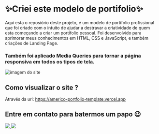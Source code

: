 # ✨Criei este modelo de portifolio✨
Aqui esta o reposiório  deste projeto, é um modelo de portifolio profissional que foi criado com o intuito de ajudar a destravar a criatividade de quem esta começando a criar um portifolio pessoal. Foi desenvolvido para aprimorar meus conhecimentos em HTML, CSS e JavaScript, e também criações de Landing Page.
### Também foi aplicado Media Queries para tornar a página responsiva em todos os tipos de tela.

![imagem do site](https://github.com/americorodrigues25/Portfolio-template-/assets/152452192/09b0f32c-fb9e-4d61-b815-c36c1fddde41)


## Como visualizar o site ?
Através da url: https://americo-portfolio-template.vercel.app

## Entre em contato para batermos um papo 😉
<div>
  <a href="https://wa.me/+5511964166962?" target="_blank"><img src="https://img.shields.io/badge/WhatsApp-25D366?style=for-the-badge&logo=whatsapp&logoColor=white"</a>
    <a href="https://www.instagram.com/_americorodrigues target="_blank"><img src="https://img.shields.io/badge/Instagram-E4405F?style=for-the-badge&logo=instagram&logoColor=white"</a>
</div>
